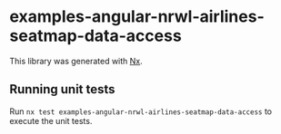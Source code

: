 # examples-angular-nrwl-airlines-seatmap-data-access

This library was generated with [Nx](https://nx.dev).

## Running unit tests

Run `nx test examples-angular-nrwl-airlines-seatmap-data-access` to execute the unit tests.
